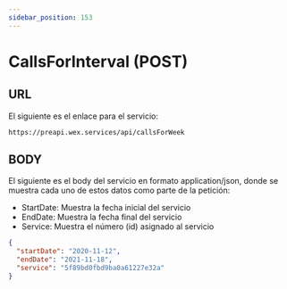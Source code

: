 ```yaml
---
sidebar_position: 153
---
```


# CallsForInterval (POST)

## URL

El siguiente es el enlace para el servicio:

```url
https://preapi.wex.services/api/callsForWeek
```

## BODY

El siguiente es el body del servicio en formato application/json, donde se muestra cada uno de estos datos como parte de la petición:

- StartDate: Muestra la fecha inicial del servicio
- EndDate: Muestra la fecha final del servicio
- Service: Muestra el número (id) asignado al servicio

```json
{
  "startDate": "2020-11-12",
  "endDate": "2021-11-18",
  "service": "5f89bd0fbd9ba0a61227e32a" 
}
```